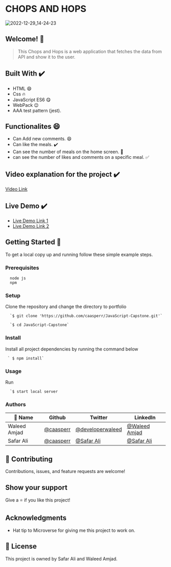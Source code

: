 # CHOPS AND HOPS

![2022-12-29_14-24-23](https://user-images.githubusercontent.com/78845635/209931223-bd653c48-5492-44c6-909e-b2f4fe2af235.jpg)


## Welcome! 👋

> This Chops and Hops is a web application that fetches the data from API and show it to the user.



                              
## Built With ✔️

- HTML 😄
- Css 🔥
- JavaScript ES6 😋
- WebPack 😉
- AAA test pattern (jest).

## Functionalites 😄

- Can Add new comments. 😄
- Can like the meals. ✔️
- Can see the number of meals on the home screen. 🙌
- can see the number of likes and comments on a specific meal. ✅

## Video explanation for the project ✔️

[Video Link](https://drive.google.com/file/d/1QuKNGLzjiLmeGpef6kUZJC2mAxapluiM/view?usp=sharing)


## Live Demo ✔️

- [Live Demo Link 1](https://gregarious-melba-786499.netlify.app/)
- [Live Demo Link 2](https://developerwaleed.github.io/CHOPS-AND-HOPS/)


## Getting Started 🙌

To get a local copy up and running follow these simple example steps.

### Prerequisites
```
  node js
  npm

```
### Setup
Clone the repository and change the directory to portfolio

``` 
  `$ git clone 'https://github.com/caasperr/JavaScript-Capstone.git'`

  `$ cd JavaScript-Capstone`

```

### Install
Install all project dependencies by running the command below
 
``` 
 ` $ npm install`
```
### Usage

Run
``` 
  `$ start local server
```


### Authors

| 👤 Name | Github | Twitter | LinkedIn |
|------|--------|---------|----------|
|Waleed Amjad|[@caasperr](https://github.com/caasperr)|[@developerwaleed](https://twitter.com/developerwaleed)|[@Waleed Amjad](https://www.linkedin.com/in/waleed-amjad-51930014a/)|
|Safar Ali|[@caasperr](https://github.com/safar1212)|[@Safar Ali](https://twitter.com/SafarAli999)|[@Safar Ali](https://www.linkedin.com/in/safar-ali999/)|

## 🤝 Contributing

Contributions, issues, and feature requests are welcome!

## Show your support

Give a ⭐️ if you like this project!

## Acknowledgments

- Hat tip to Microverse for giving me this project to work on.

## 📝 License

This project is owned by Safar Ali and Waleed Amjad.
